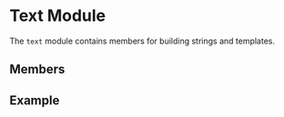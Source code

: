 # Text Module

The `text` module contains members for building strings and templates.

## Members

## Example
